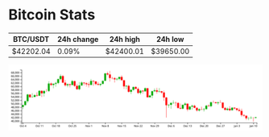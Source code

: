 # Bitcoin Stats

BTC/USDT|24h change|24h high|24h low|
|---|---|---|---|
|$42202.04|0.09%|$42400.01|$39650.00|

<img src="./chart.svg">
